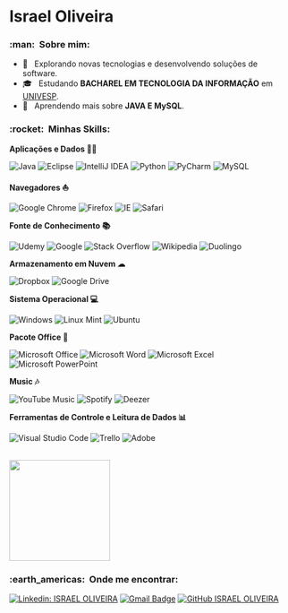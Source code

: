 # Israel Oliveira

<h3> :man: &nbsp;Sobre mim: </h3>

- 🤔 &nbsp; Explorando novas tecnologias e desenvolvendo soluções de software.
- 🎓 &nbsp; Estudando **BACHAREL EM TECNOLOGIA DA INFORMAÇÃO** em <a href="https://univesp.br/">UNIVESP</a>.
- 🌱 &nbsp; Aprendendo mais sobre **JAVA E MySQL**.
<!--- 💼 &nbsp; Trabalhando como **ÁREA EM QUE VOCÊ TRABALHA** na <a href="LINK DA EMPRESA">EMPRESA</a>-->
<h3> :rocket: &nbsp;Minhas Skills: </h3>

**Aplicações e Dados 👨‍💻**

  ![Java](https://img.shields.io/badge/java-%23ED8B00.svg?style=for-the-badge&logo=java&logoColor=white)
  ![Eclipse](https://img.shields.io/badge/Eclipse-FE7A16.svg?style=for-the-badge&logo=Eclipse&logoColor=white)
  ![IntelliJ IDEA](https://img.shields.io/badge/IntelliJIDEA-000000.svg?style=for-the-badge&logo=intellij-idea&logoColor=white)
  ![Python](https://img.shields.io/badge/python-3670A0?style=for-the-badge&logo=python&logoColor=ffdd54)
  ![PyCharm](https://img.shields.io/badge/pycharm-143?style=for-the-badge&logo=pycharm&logoColor=black&color=black&labelColor=green)
  ![MySQL](https://img.shields.io/badge/mysql-%2300f.svg?style=for-the-badge&logo=mysql&logoColor=white)
 
 **Navegadores ⛵**
 
  ![Google Chrome](https://img.shields.io/badge/Google%20Chrome-4285F4?style=for-the-badge&logo=GoogleChrome&logoColor=white)
  ![Firefox](https://img.shields.io/badge/Firefox-FF7139?style=for-the-badge&logo=Firefox-Browser&logoColor=white)
  ![IE](https://img.shields.io/badge/Internet%20Explorer-0076D6?style=for-the-badge&logo=Internet%20Explorer&logoColor=white)
  ![Safari](https://img.shields.io/badge/Safari-000000?style=for-the-badge&logo=Safari&logoColor=white)
  
 **Fonte de Conhecimento 📚**
 
  ![Udemy](https://img.shields.io/badge/Udemy-A435F0?style=for-the-badge&logo=Udemy&logoColor=white)
  ![Google](https://img.shields.io/badge/google-4285F4?style=for-the-badge&logo=google&logoColor=white)
  ![Stack Overflow](https://img.shields.io/badge/-Stackoverflow-FE7A16?style=for-the-badge&logo=stack-overflow&logoColor=white)
  ![Wikipedia](https://img.shields.io/badge/Wikipedia-%23000000.svg?style=for-the-badge&logo=wikipedia&logoColor=white)
  ![Duolingo](https://img.shields.io/badge/Duolingo-%234DC730.svg?style=for-the-badge&logo=Duolingo&logoColor=white)
  
 **Armazenamento em Nuvem ☁**
 
  ![Dropbox](https://img.shields.io/badge/Dropbox-%233B4D98.svg?style=for-the-badge&logo=Dropbox&logoColor=white)
  ![Google Drive](https://img.shields.io/badge/Google%20Drive-4285F4?style=for-the-badge&logo=googledrive&logoColor=white)
  
  **Sistema Operacional 💻**
  
  ![Windows](https://img.shields.io/badge/Windows-0078D6?style=for-the-badge&logo=windows&logoColor=white)
  ![Linux Mint](https://img.shields.io/badge/Linux%20Mint-87CF3E?style=for-the-badge&logo=Linux%20Mint&logoColor=white)
  ![Ubuntu](https://img.shields.io/badge/Ubuntu-E95420?style=for-the-badge&logo=ubuntu&logoColor=white)
  
  **Pacote Office 📌**
  
  ![Microsoft Office](https://img.shields.io/badge/Microsoft_Office-D83B01?style=for-the-badge&logo=microsoft-office&logoColor=white)
  ![Microsoft Word](https://img.shields.io/badge/Microsoft_Word-2B579A?style=for-the-badge&logo=microsoft-word&logoColor=white)
  ![Microsoft Excel](https://img.shields.io/badge/Microsoft_Excel-217346?style=for-the-badge&logo=microsoft-excel&logoColor=white)
  ![Microsoft PowerPoint](https://img.shields.io/badge/Microsoft_PowerPoint-B7472A?style=for-the-badge&logo=microsoft-powerpoint&logoColor=white)
    
  
 **Music 🎶** 
 
  ![YouTube Music](https://img.shields.io/badge/YouTube_Music-FF0000?style=for-the-badge&logo=youtube-music&logoColor=white)
  ![Spotify](https://img.shields.io/badge/Spotify-1ED760?style=for-the-badge&logo=spotify&logoColor=white)
  ![Deezer](https://img.shields.io/badge/Deezer-FEAA2D?style=for-the-badge&logo=deezer&logoColor=white)

  **Ferramentas de Controle e Leitura de Dados 📊**

  ![Visual Studio Code](https://img.shields.io/badge/-Visual%20Studio%20Code-333333?style=flat&logo=visual-studio-code&logoColor=007ACC)
  ![Trello](https://img.shields.io/badge/-Trello-333333?style=flat&logo=trello&logoColor=007ACC)
  ![Adobe](https://img.shields.io/badge/adobe-%23FF0000.svg?style=for-the-badge&logo=adobe&logoColor=white)
  
<br/>

<a href="https://github.com/srisraeloliveira/">
  <img height="180em" src="https://github-readme-stats.vercel.app/api?username=srisraeloliveira&theme=gotham&show_icons=true" />
</a>

<br/>

<h3> :earth_americas: &nbsp;Onde me encontrar: </h3> 

[![Linkedin: ISRAEL OLIVEIRA](https://img.shields.io/badge/-srisraeloliveira-blue?style=flat-square&logo=Linkedin&logoColor=white&link=https://www.linkedin.com/in/srisraeloliveira/)](https://www.linkedin.com/in/srisraeloliveira/)
[![Gmail Badge](https://img.shields.io/badge/-isra.dias.oliveira@gmail.com-006bed?style=flat-square&logo=Gmail&logoColor=white&link=mailto:isra.dias.oliveira@gmail.com)](mailto:isra.dias.oliveira@gmail.com)
[![GitHub ISRAEL OLIVEIRA]( https://img.shields.io/github/followers/srisraeloliveira?label=follow&style=social)](https://github.com/srisraeloliveira/)
